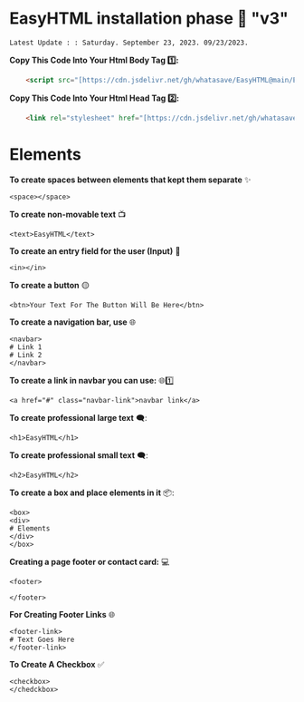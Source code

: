 # EasyHTML installation phase 🚀 "v3"
`Latest Update : : Saturday. September 23, 2023. 09/23/2023.`

**Copy This Code Into Your Html Body Tag 1️⃣:**

```html
    <script src="[https://cdn.jsdelivr.net/gh/whatasave/EasyHTML@main/EasyHTMLv2.js](https://cdn.jsdelivr.net/gh/wapy69/EasyHTML@main/EasyHTMLv3.js)"></script>
```

**Copy This Code Into Your Html Head Tag 2️⃣:**

```html
    <link rel="stylesheet" href="[https://cdn.jsdelivr.net/gh/whatasave/EasyHTML@main/EasyHTMLstylev2.css](https://cdn.jsdelivr.net/gh/wapy69/EasyHTML@main/EasyHTMLstylev3.css)">
```


# Elements

**To create spaces between elements that kept them separate** ✨
```
<space></space>
```

**To create non-movable text** 📺
```
<text>EasyHTML</text>
```

**To create an entry field for the user (Input)** 💠
```
<in></in>
```


**To create a button** 🟡
```
<btn>Your Text For The Button Will Be Here</btn>
```


**To create a navigation bar, use** 🌐
```
<navbar>
# Link 1
# Link 2
</navbar>
```

**To create a link in navbar you can use:** 🌐1️⃣
```
<a href="#" class="navbar-link">navbar link</a>
```

**To create professional large text** 🗨️:
```
<h1>EasyHTML</h1>
```

**To create professional small text** 🗨️:
```
<h2>EasyHTML</h2>
```

**To create a box and place elements in it** 📦:
```
<box>
<div>
# Elements
</div>
</box>
```
**Creating a page footer or contact card:** 💻
```
<footer>

</footer>
```

**For Creating Footer Links** 🌐
```
<footer-link>
# Text Goes Here
</footer-link>
```

**To Create A Checkbox** ✅
```
<checkbox>
</chedckbox>
```
